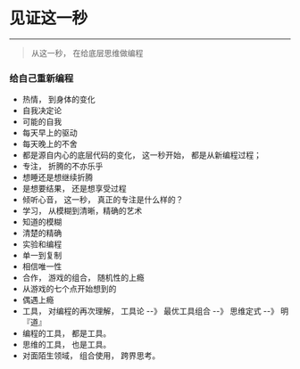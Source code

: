 # 见证这一秒

---

> 从这一秒， 在给底层思维做编程

### 给自己重新编程

- 热情， 到身体的变化
 - 自我决定论
 - 可能的自我
 - 每天早上的驱动
 - 每天晚上的不舍
 - 都是源自内心的底层代码的变化， 这一秒开始， 都是从新编程过程； 
- 专注， 折腾的不亦乐乎
 - 想睡还是想继续折腾
 - 是想要结果， 还是想享受过程
 - 倾听心音， 这一秒， 真正的专注是什么样的？  
- 学习， 从模糊到清晰，精确的艺术
 - 知道的模糊
 - 清楚的精确
 - 实验和编程
 - 单一到复制
 - 相信唯一性 
- 合作， 游戏的组合， 随机性的上瘾
 - 从游戏的七个点开始想到的
 - 偶遇上瘾 
- 工具， 对编程的再次理解， 工具论 --》 最优工具组合 --》 思维定式 --》 明『道』
 - 编程的工具， 都是工具。 
 - 思维的工具， 也是工具。
 - 对面陌生领域， 组合使用， 跨界思考。 


